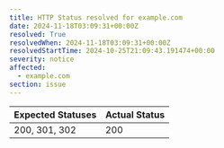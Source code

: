 ```yaml
---
title: HTTP Status resolved for example.com
date: 2024-11-18T03:09:31+00:00Z
resolved: True
resolvedWhen: 2024-11-18T03:09:31+00:00Z
resolvedStartTime: 2024-10-25T21:09:43.191474+00:00
severity: notice
affected:
  - example.com
section: issue
---
```


| Expected Statuses | Actual Status  |
|-------------------|----------------|
| 200, 301, 302 | 200 |
